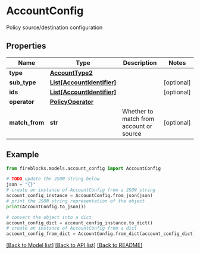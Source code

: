 # AccountConfig

Policy source/destination configuration

## Properties

Name | Type | Description | Notes
------------ | ------------- | ------------- | -------------
**type** | [**AccountType2**](AccountType2.md) |  | 
**sub_type** | [**List[AccountIdentifier]**](AccountIdentifier.md) |  | [optional] 
**ids** | [**List[AccountIdentifier]**](AccountIdentifier.md) |  | [optional] 
**operator** | [**PolicyOperator**](PolicyOperator.md) |  | 
**match_from** | **str** | Whether to match from account or source | [optional] 

## Example

```python
from fireblocks.models.account_config import AccountConfig

# TODO update the JSON string below
json = "{}"
# create an instance of AccountConfig from a JSON string
account_config_instance = AccountConfig.from_json(json)
# print the JSON string representation of the object
print(AccountConfig.to_json())

# convert the object into a dict
account_config_dict = account_config_instance.to_dict()
# create an instance of AccountConfig from a dict
account_config_from_dict = AccountConfig.from_dict(account_config_dict)
```
[[Back to Model list]](../README.md#documentation-for-models) [[Back to API list]](../README.md#documentation-for-api-endpoints) [[Back to README]](../README.md)


